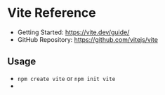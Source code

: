 # Vite Reference

- Getting Started: https://vite.dev/guide/
- GitHub Repository: https://github.com/vitejs/vite

## Usage

- `npm create vite` or `npm init vite`
-
